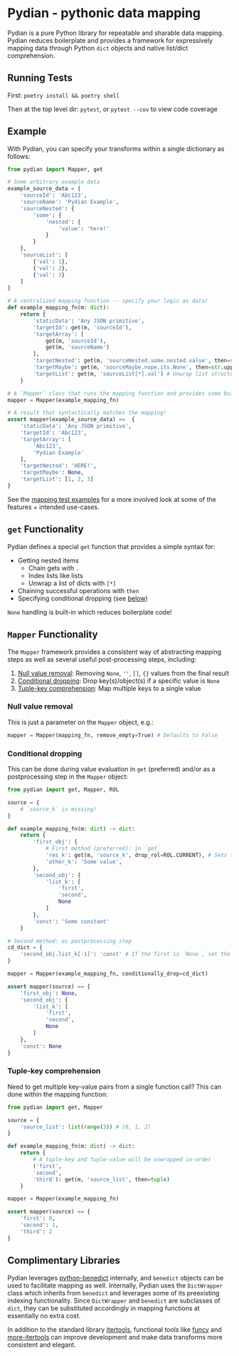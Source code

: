 # Pydian - pythonic data mapping

Pydian is a pure Python library for repeatable and sharable data mapping. Pydian reduces boilerplate and provides a framework for expressively mapping data through Python `dict` objects and native list/dict comprehension.

## Running Tests
First: `poetry install && poetry shell`

Then at the top level dir: `pytest`, or `pytest --cov` to view code coverage

## Example
With Pydian, you can specify your transforms within a single dictionary as follows:
```python
from pydian import Mapper, get

# Some arbitrary example data
example_source_data = {
    'sourceId': 'Abc123',
    'sourceName': 'Pydian Example',
    'sourceNested': {
        'some': {
            'nested': {
                'value': 'here!'
            }
        }
    },
    'sourceList': [
        {'val': 1},
        {'val': 2},
        {'val': 3}
    ]
}

# A centralized mapping function -- specify your logic as data!
def example_mapping_fn(m: dict):
    return {
        'staticData': 'Any JSON primitive',
        'targetId': get(m, 'sourceId'),
        'targetArray': [
            get(m, 'sourceId'),
            get(m, 'sourceName')
        ],
        'targetNested': get(m, 'sourceNested.some.nested.value', then=str.upper), # Get deeply nested values
        'targetMaybe': get(m, 'sourceMaybe.nope.its.None', then=str.upper), # Null-check handling is built-in!
        'targetList': get(m, 'sourceList[*].val') # Unwrap list structures with [*]
    }

# A `Mapper` class that runs the mapping function and provides some built-in post-processing logic
mapper = Mapper(example_mapping_fn)

# A result that syntactically matches the mapping!
assert mapper(example_source_data) ==  {
    'staticData': 'Any JSON primitive',
    'targetId': 'Abc123',
    'targetArray': [
        'Abc123',
        'Pydian Example'
    ],
    'targetNested': 'HERE!',
    'targetMaybe': None,
    'targetList': [1, 2, 3]
}
```

See the [mapping test examples](./tests/test_mapping.py) for a more involved look at some of the features + intended use-cases.

## `get` Functionality
Pydian defines a special `get` function that provides a simple syntax for:
- Getting nested items
    - Chain gets with `.`
    - Index lists like lists
    - Unwrap a list of dicts with `[*]`
- Chaining successful operations with `then`
- Specifying conditional dropping (see [below](./README.md#conditional-dropping))

`None` handling is built-in which reduces boilerplate code!

## `Mapper` Functionality
The `Mapper` framework provides a consistent way of abstracting mapping steps as well as several useful post-processing steps, including:
1. [Null value removal](./README.md#null-value-removal): Removing `None`, `''`, `[]`, `{}` values from the final result
2. [Conditional dropping](./README.md#conditional-dropping): Drop key(s)/object(s) if a specific value is `None`
3. [Tuple-key comprehension](./README.md#tuple-key-comprehension): Map multiple keys to a single value
### Null value removal
This is just a parameter on the `Mapper` object, e.g.:
```python
mapper = Mapper(mapping_fn, remove_empty=True) # Defaults to False
```

### Conditional dropping
This can be done during value evaluation in `get` (preferred) and/or as a postprocessing step in the `Mapper` object:
```python
from pydian import get, Mapper, ROL

source = {
    # `source_k` is missing!
}

def example_mapping_fn(m: dict) -> dict:
    return {
        'first_obj': {
            # First method (preferred): in `get`
            'res_k': get(m, 'source_k', drop_rol=ROL.CURRENT), # Sets the entire object to `None` if this is `None`
            'other_k': 'Some value',
        },
        'second_obj': {
            'list_k': [
                'first',
                'second',
                None
            ]
        },
        'const': 'Some constant'
    }

# Second method: as postprocessing step
cd_dict = {
    'second_obj.list_k[-1]': 'const' # If the first is `None`, set the second to `None`
}

mapper = Mapper(example_mapping_fn, conditionally_drop=cd_dict)

assert mapper(source) == {
    'first_obj': None,
    'second_obj': {
        'list_k': [
            'first',
            'second',
            None
        ]
    },
    'const': None
}
```

### Tuple-key comprehension
Need to get multiple key-value pairs from a single function call? This can done within the mapping function:
```python
from pydian import get, Mapper

source = {
    'source_list': list(range(3)) # [0, 1, 2]
}

def example_mapping_fn(m: dict) -> dict:
    return {
        # A tuple-key and tuple-value will be unwrapped in-order
        ('first',
        'second',
        'third'): get(m, 'source_list', then=tuple)
    }

mapper = Mapper(example_mapping_fn)

assert mapper(source) == {
    'first': 0,
    'second': 1,
    'third': 2
}
```

## Complimentary Libraries
Pydian leverages [python-benedict](https://github.com/fabiocaccamo/python-benedict) internally, and `benedict` objects can be used to facilitate mapping as well. Internally, Pydian uses the `DictWrapper` class which inherits from `benedict` and leverages some of its preexisting indexing functionality. Since `DictWrapper` and `benedict` are subclasses of `dict`, they can be substituted accordingly in mapping functions at essentially no extra cost.

In addition to the standard library [itertools](https://docs.python.org/3/library/itertools.html), functional tools like [funcy](https://github.com/Suor/funcy) and [more-itertools](https://github.com/more-itertools/more-itertools) can improve development and make data transforms more consistent and elegant.
